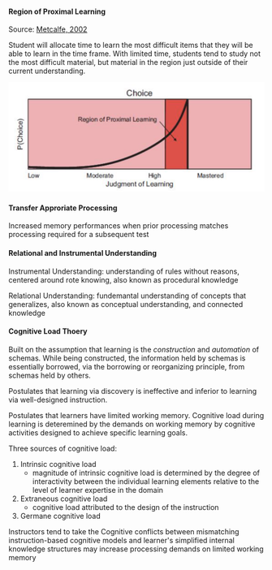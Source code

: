 #### Region of Proximal Learning

Source: [Metcalfe, 2002](http://www.columbia.edu/cu/psychology/metcalfe/PDFs/Metcalfe%202002.pdf)

Student will allocate time to learn the most difficult items that they will be able to learn in the time frame. With limited time, students tend to study not the most difficult material, but material in the region just outside of their current understanding. 

![|500](Screen%20Shot%202022-10-28%20at%206.42.09%20PM.png)

#### Transfer Approriate Processing

Increased memory performances when prior processing matches processing required for a subsequent test


#### Relational and Instrumental Understanding

Instrumental Understanding: understanding of rules without reasons, centered around rote knowing, also known as procedural knowledge

Relational Understanding: fundemantal understanding of concepts that generalizes, also known as conceptual understanding, and connected knowledge 

#### Cognitive Load Thoery

Built on the assumption that learning is the _construction_ and _automation_ of schemas. While being constructed, the information held by schemas is essentially borrowed, via the borrowing or reorganizing principle, from schemas held by others. 

Postulates that learning via discovery is ineffective and inferior to learning via well-designed instruction.

Postulates that learners have limited working memory. Cognitive load during learning is deteremined by the demands on working memory by cognitive activities designed to achieve specific learning goals.

Three sources of cognitive load:
1. Intrinsic cognitive load
	- magnitude of intrinsic cognitive load is determined by the degree of interactivity between the individual learning elements relative to the level of learner expertise in the domain
2. Extraneous cognitive load
	- cognitive load attributed to the design of the instruction
3. Germane cognitive load

Instructors tend to take the Cognitive conflicts between mismatching instruction-based cognitive models and learner's simplified internal knowledge structures may increase processing demands on limited working memory

